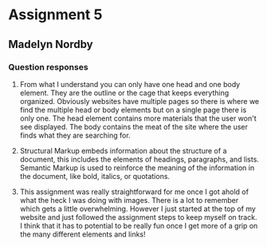 # Assignment 5

## Madelyn Nordby

### Question responses
1. From what I understand you can only have one head and one body element. They are the outline or the cage that keeps everything organized. Obviously websites have multiple pages so there is where we find the multiple head or body elements but on a single page there is only one. The head element contains more materials that the user won't see displayed. The body contains the meat of the site where the user finds what they are searching for.

2. Structural Markup embeds information about the structure of a document, this includes the elements of headings, paragraphs, and lists.
Semantic Markup is used to reinforce the meaning of the information in the document, like bold, italics, or quotations.

3. This assignment was really straightforward for me once I got ahold of what the heck I was doing with images. There is a lot to remember which gets a little overwhelming. However I just started at the top of my website and just followed the assignment steps to keep myself on track. I think that it has to potential to be really fun once I get more of a grip on the many different elements and links!
